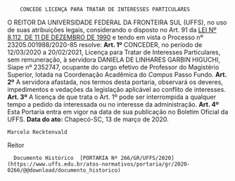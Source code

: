         CONCEDE LICENÇA PARA TRATAR DE INTERESSES PARTICULARES  

 O REITOR DA UNIVERSIDADE FEDERAL DA FRONTEIRA SUL (UFFS), no uso de suas atribuições legais, considerando o disposto no Art. 91 da [LEI Nº 8.112, DE 11 DE DEZEMBRO DE 1990](http://www.planalto.gov.br/ccivil_03/leis/l8112cons.htm) e tendo em vista o Processo nº 23205.001988/2020-85 resolve:   **Art. 1º**  CONCEDER, no período de 12/03/2020 a 20/02/2021, Licença para Tratar de Interesses Particulares, sem remuneração, à servidora DANIELA DE LINHARES GARBIN HIGUCHI, Siape nº 2352747, ocupante do cargo efetivo de Professor do Magistério Superior, lotada na Coordenação Acadêmica do *Campus*  Passo Fundo.   **Art. 2º**  A servidora afastada, nos termos desta portaria, observará os deveres, impedimentos e vedações da legislação aplicável ao conflito de interesses.   **Art. 3º**  A licença de que trata o Art. 1º pode ser interrompida a qualquer tempo a pedido da interessada ou no interesse da administração.   **Art. 4º**  Esta Portaria entra em vigor na data de sua publicação no Boletim Oficial da UFFS.        **Data do ato:** Chapecó-SC, 13 de março de 2020.   
 

    Marcelo Recktenvald   
 Reitor 

      Documento Histórico  [PORTARIA Nº 266/GR/UFFS/2020](https://www.uffs.edu.br/atos-normativos/portaria/gr/2020-0266/@@download/documento_historico)     
      